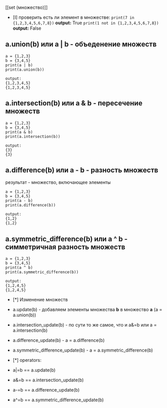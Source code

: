 [[set (множество)]]

- [I] проверить есть ли элемент в множестве:
	`print(7 in {1,2,3,4,5,6,7,8})`
	**output:** True
	`print(1 not in {1,2,3,4,5,6,7,8})`
	**output:** False




## a.union(b) или a | b   -   объеденение множеств
```
a = {1,2,3}
b = {3,4,5}
print(a | b)
print(a.union(b))

output:
{1,2,3,4,5}
{1,2,3,4,5}
```

## a.intersection(b) или a & b   -   пересечение множеств
```
a = {1,2,3}
b = {3,4,5}
print(a & b)
print(a.intersection(b))

output:
{3}
{3}
```


## a.difference(b) или a - b   -   разность множеств
результат - множество, включающее элементы 
```
a = {1,2,3}
b = {3,4,5}
print(a - b)
print(a.difference(b))

output:
{1,2}
{1,2}
```
## a.symmetric_difference(b) или a ^ b   -   симметричная разность множеств
```
a = {1,2,3}
b = {3,4,5}
print(a ^ b)
print(a.symmetric_difference(b))

output:
{1,2,4,5}
{1,2,4,5}
```

- [*] Изменение множеств
- a.update(b)  -  добавляем элементы множества **b** в множество **a** (a = a.union(b))
- a.intersection_update(b) - по сути то же самое, что и a&=b или a = a.intersection(b)
- a.difference_update(b)   -   a = a.difference(b)
- a.symmetric_difference_update(b)   -   a = a.symmetric_difference(b)

- [*] operators:
- a|=b  ==  a.update(b)
- a&=b  ==  a.intersection_update(b)
- a-=b  ==  a.difference_update(b)
- a^=b  ==  a.symmetric_difference_update(b)
